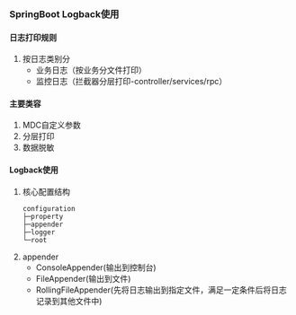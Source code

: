 ### SpringBoot Logback使用

#### 日志打印规则
1. 按日志类别分
    * 业务日志（按业务分文件打印）
    * 监控日志（拦截器分层打印-controller/services/rpc）


#### 主要类容
1. MDC自定义参数
2. 分层打印
3. 数据脱敏

#### Logback使用
1. 核心配置结构
    ```
    configuration
    ├─property
    ├─appender
    ├─logger
    └─root
    ``` 
1. appender
    * ConsoleAppender(输出到控制台)
    * FileAppender(输出到文件)
    * RollingFileAppender(先将日志输出到指定文件，满足一定条件后将日志记录到其他文件中)